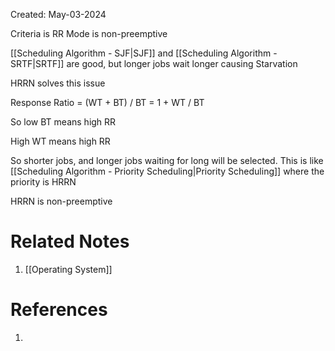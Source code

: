 Created: May-03-2024

Criteria is RR
Mode is non-preemptive

[[Scheduling Algorithm - SJF|SJF]] and [[Scheduling Algorithm - SRTF|SRTF]] are good, but longer jobs wait longer causing Starvation

HRRN solves this issue

Response Ratio = (WT + BT) / BT = 1 + WT / BT

So low BT means high RR

High WT means high RR

So shorter jobs, and longer jobs waiting for long will be selected. This is like [[Scheduling Algorithm - Priority Scheduling|Priority Scheduling]] where the priority is HRRN

HRRN is non-preemptive

# Related Notes

1. [[Operating System]]
# References

1. 